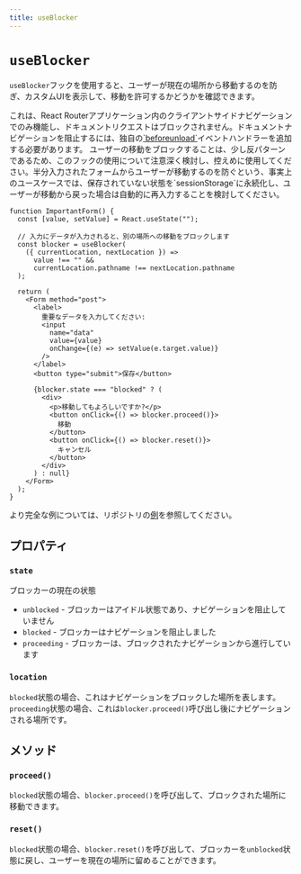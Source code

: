 ```yaml
---
title: useBlocker
---
```


# `useBlocker`

`useBlocker`フックを使用すると、ユーザーが現在の場所から移動するのを防ぎ、カスタムUIを表示して、移動を許可するかどうかを確認できます。

<docs-info>
これは、React Routerアプリケーション内のクライアントサイドナビゲーションでのみ機能し、ドキュメントリクエストはブロックされません。ドキュメントナビゲーションを阻止するには、独自の<a href="https://developer.mozilla.org/en-US/docs/Web/API/Window/beforeunload_event" target="_blank">`beforeunload`</a>イベントハンドラーを追加する必要があります。
</docs-info>

<docs-warning>
ユーザーの移動をブロックすることは、少し反パターンであるため、このフックの使用について注意深く検討し、控えめに使用してください。半分入力されたフォームからユーザーが移動するのを防ぐという、事実上のユースケースでは、保存されていない状態を`sessionStorage`に永続化し、ユーザーが移動から戻った場合は自動的に再入力することを検討してください。
</docs-warning>

```tsx
function ImportantForm() {
  const [value, setValue] = React.useState("");

  // 入力にデータが入力されると、別の場所への移動をブロックします
  const blocker = useBlocker(
    ({ currentLocation, nextLocation }) =>
      value !== "" &&
      currentLocation.pathname !== nextLocation.pathname
  );

  return (
    <Form method="post">
      <label>
        重要なデータを入力してください:
        <input
          name="data"
          value={value}
          onChange={(e) => setValue(e.target.value)}
        />
      </label>
      <button type="submit">保存</button>

      {blocker.state === "blocked" ? (
        <div>
          <p>移動してもよろしいですか?</p>
          <button onClick={() => blocker.proceed()}>
            移動
          </button>
          <button onClick={() => blocker.reset()}>
            キャンセル
          </button>
        </div>
      ) : null}
    </Form>
  );
}
```

より完全な例については、リポジトリの[例][example]を参照してください。

## プロパティ

### `state`

ブロッカーの現在の状態

- `unblocked` - ブロッカーはアイドル状態であり、ナビゲーションを阻止していません
- `blocked` - ブロッカーはナビゲーションを阻止しました
- `proceeding` - ブロッカーは、ブロックされたナビゲーションから進行しています

### `location`

`blocked`状態の場合、これはナビゲーションをブロックした場所を表します。`proceeding`状態の場合、これは`blocker.proceed()`呼び出し後にナビゲーションされる場所です。

## メソッド

### `proceed()`

`blocked`状態の場合、`blocker.proceed()`を呼び出して、ブロックされた場所に移動できます。

### `reset()`

`blocked`状態の場合、`blocker.reset()`を呼び出して、ブロッカーを`unblocked`状態に戻し、ユーザーを現在の場所に留めることができます。

[example]: https://github.com/remix-run/react-router/tree/main/examples/navigation-blocking
